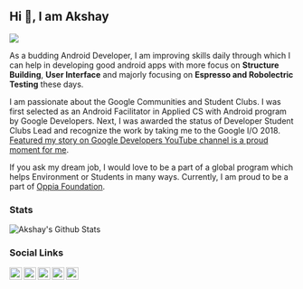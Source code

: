 ## Hi 👋, I am Akshay

<img src="https://camo.githubusercontent.com/a48c1f9601f12943ca1d6ad5f933f2675f11c7e0/68747470733a2f2f7261772e6769746875622e636f6d2f616e616e6477616e613030312f616e616e6477616e613030312f6d61737465722f6b616d655f686f7573652e6a7067" />

As a budding Android Developer, I am improving skills daily through which I can help in developing good android apps with more focus on <b>Structure Building</b>, <b>User Interface</b> and majorly focusing on <b>Espresso and Robolectric Testing</b> these days. 

I am passionate about the Google Communities and Student Clubs. I was first selected as an Android Facilitator in Applied CS with Android program by Google Developers. Next, I was awarded the status of Developer Student Clubs Lead and recognize the work by taking me to the Google I/O 2018. [Featured my story on Google Developers YouTube channel is a proud moment for me](https://www.youtube.com/watch?v=y1JuamnN4_Q).

If you ask my dream job, I would love to be a part of a global program which helps Environment or Students in many ways. Currently, I am proud to be a part of [Oppia Foundation](https://www.oppia.org/).


### Stats
![Akshay's Github Stats](https://github-readme-stats.vercel.app/api?username=anandwana001&show_icons=true&include_all_commits=true&count_private=true&theme=default&show_icons=true)


### Social Links
<a href="https://twitter.com/akshay81844">
  <img align="left" alt="Akshay's Twitter" width="22px" src="https://cdn.jsdelivr.net/npm/simple-icons@v3/icons/twitter.svg" />
</a>
<a href="https://www.linkedin.com/in/anandwana001/">
  <img align="left" alt="Akshay's Linkdein" width="22px" src="https://cdn.jsdelivr.net/npm/simple-icons@v3/icons/linkedin.svg" />
</a>
<a href="https://medium.com/@anandwana">
  <img align="left" alt="Akshay's Medium" width="22px" src="https://cdn.jsdelivr.net/npm/simple-icons@v3/icons/medium.svg" />
</a>
<a href="https://github.com/anandwana001">
  <img align="left" alt="Akshay's Github" width="22px" src="https://cdn.jsdelivr.net/npm/simple-icons@v3/icons/github.svg" />
</a>
<a href="https://stackoverflow.com/users/5261361/akshay-nandwana">
  <img align="left" alt="Akshay's Stackoverflow" width="22px" src="https://cdn.jsdelivr.net/npm/simple-icons@v3/icons/stackoverflow.svg" />
</a>
